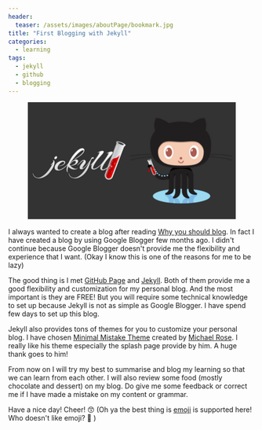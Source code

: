 ```yaml
---
header:
  teaser: /assets/images/aboutPage/bookmark.jpg
title: "First Blogging with Jekyll"
categories:
  - learning
tags:
  - jekyll
  - github
  - blogging
---
```


<figure>
  <a href="/assets/images/post/2017-10-23-first-blogging/jekyll.jpg"><img src="/assets/images/post/2017-10-23-first-blogging/jekyll.jpg"></a>
</figure>


I always wanted to create a blog after reading [Why you should blog](https://medium.com/@racheltho/why-you-yes-you-should-blog-7d2544ac1045). In fact I have created a blog by using Google Blogger few months ago. I didn't continue because Google Blogger doesn't provide me the flexibility and experience that I want. (Okay I know this is one of the reasons for me to be lazy)

The good thing is I met [GitHub Page](https://pages.github.com/) and [Jekyll](https://jekyllrb.com/). Both of them provide me a good flexibility and customization for my personal blog. And the most important is they are FREE! But you will require some technical knowledge to set up because Jekyll is not as simple as Google Blogger. I have spend few days to set up this blog.

Jekyll also provides tons of themes for you to customize your personal blog. I have chosen [Minimal Mistake Theme](https://mmistakes.github.io/minimal-mistakes/) created by [Michael Rose](https://github.com/mmistakes). I really like his theme especially the splash page provide by him. A huge thank goes to him!

From now on I will try my best to summarise and blog my learning so that we can learn from each other. I will also review some food (mostly chocolate and dessert) on my blog. Do give me some feedback or correct me if I have made a mistake on my content or grammar.

Have a nice day! Cheer! :kissing_smiling_eyes: (Oh ya the best thing is [emoji](https://www.webpagefx.com/tools/emoji-cheat-sheet/) is supported here! Who doesn't like emoji? :ghost: )
